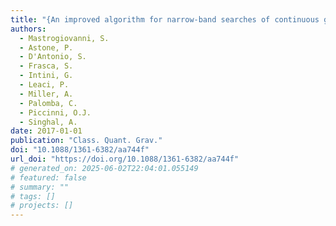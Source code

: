 ```yaml
---
title: "{An improved algorithm for narrow-band searches of continuous gravitational waves}"
authors:
  - Mastrogiovanni, S.
  - Astone, P.
  - D'Antonio, S.
  - Frasca, S.
  - Intini, G.
  - Leaci, P.
  - Miller, A.
  - Palomba, C.
  - Piccinni, O.J.
  - Singhal, A.
date: 2017-01-01
publication: "Class. Quant. Grav."
doi: "10.1088/1361-6382/aa744f"
url_doi: "https://doi.org/10.1088/1361-6382/aa744f"
# generated_on: 2025-06-02T22:04:01.055149
# featured: false
# summary: ""
# tags: []
# projects: []
---
```

